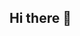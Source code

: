 ## Hi there 👋

<!--
**cateseymour/cateseymour** is a ✨ _special_ ✨ repository because its `README.md` (this file) appears on your GitHub profile.

## 👋 Hi, I'm Catherine "Cate" Seymour!
## 📚 Cognitive & Behavioral Science + Spanish @ Washington and Lee University
## 🔬 Research Assistant | 📊 Data Enthusiast | 🎙️ Radio Host
## 💡 About Me: I am an ordained minister!
## Passionate about data analysis, behavioral science, and technology
## Experienced in R, Python, GIS, SPSS, and Qualtrics
## Background in research, finance, and digital marketing
## Love exploring live music, movies, hiking, and soccer


